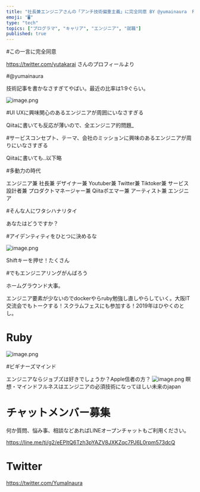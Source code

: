 ```yaml
---
title: "社長兼エンジニアさんの「アンチ技術偏重主義」に完全同意 BY @yumainaura  RT @yutakarai QT @takapon_"
emoji: "🖥"
type: "tech"
topics: ["プログラマ", "キャリア", "エンジニア", "就職"]
published: true
---
```


#この一言に完全同意

https://twitter.com/yutakarai さんのプロフィールより

#@yumainaura

技術記事を書かなさすぎてやばい。最近の比率は1:9ぐらい。

![image.png](https://qiita-image-store.s3.amazonaws.com/0/89618/95add8ea-f8b8-a8f4-27af-6c933b455e71.png)

#UI UXに興味関心のあるエンジニアが周囲にいなさすぎる

Qiitaに書いても反応が薄いので、全エンジニア的問題_

#サービスコンセプト、テーマ、会社のミッションに興味のあるエンジニアが周りにいなさすぎる

Qiitaに書いても‥以下略

#多動力の時代

エンジニア兼
社長兼
デザイナー兼
Youtuber兼
Twitter兼
Tiktoker兼
サービス設計者兼
プロダクトマネージャー兼
Qiitaポエマー兼
アーティスト兼
エンジニア

#そんな人にワタシハナリタイ

あなたはどうですか？

#アイデンティティをひとつに決めるな

![image.png](https://qiita-image-store.s3.amazonaws.com/0/89618/19674058-a4c7-c377-9773-80eff8de1998.png)

Shiftキーを押せ！たくさん

#でもエンジニアリングがんばろう

ホームグラウンド大事。


エンジニア要素が少ないのでdockerやらruby勉強し直しやらしていく。大阪IT交流会でもトークする！スクラムフェスにも参加する！2019年はひやくのとし。


# Ruby

![image.png](https://qiita-image-store.s3.amazonaws.com/0/89618/a193f142-246d-f2e3-1596-0a367f8839c4.png)

#ビギナーズマインド

エンジニアならジョブズは好きでしょうか？Apple信者の方？
![image.png](https://qiita-image-store.s3.amazonaws.com/0/89618/4b27e695-bdb5-ffd1-25d4-f9b666be80ea.png)
瞑想・マインドフルネスはエンジニアの必須技術になってほしい未来のjapan











<!-- Update From Qiita API -->

# チャットメンバー募集


何か質問、悩み事、相談などあればLINEオープンチャットもご利用ください。

https://line.me/ti/g2/eEPltQ6Tzh3pYAZV8JXKZqc7PJ6L0rpm573dcQ





# Twitter


https://twitter.com/YumaInaura


<!-- Update From Qiita API -->



